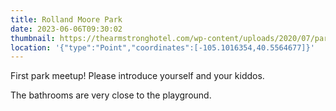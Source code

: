 ```yaml
---
title: Rolland Moore Park
date: 2023-06-06T09:30:02
thumbnail: https://thearmstronghotel.com/wp-content/uploads/2020/07/park-and-playground-aerial-view-web.jpg
location: '{"type":"Point","coordinates":[-105.1016354,40.5564677]}'
---
```

F﻿irst park meetup! Please introduce yourself and your kiddos. 

T﻿he bathrooms are very close to the playground.